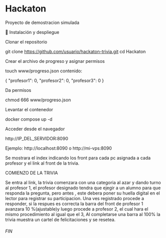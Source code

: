
# Hackaton

Proyecto de demostracion simulada

🚀 Instalación y despliegue

Clonar el repositorio

git clone https://github.com/usuario/hackaton-trivia.git
cd Hackaton


Crear el archivo de progreso y asignar permisos

touch www/progreso.json 
contenido: 

{
    "profesor1": 0,
    "profesor2": 0,
    "profesor3": 0
}

Da permisos

chmod 666 www/progreso.json


Levantar el contenedor

docker compose up -d


Acceder desde el navegador

http://IP_DEL_SERVIDOR:8090


Ejemplo: http://localhost:8090 o http://mi-vps:8090

Se mostrara el index indicando los front para cada pc asignada a cada profesor y el link al front de la trivia.

COMIENZO DE LA TRIVIA

Se entra al link, la trivia comenzara con una categoria al azar y dando turno al profesor 1,
el profesor designado tendra que ejegir a un alumno para que responda la pregunta, pero antes , este debera poner su huella digital en el lector para registrar su participacion.
Una ves registrado procede a responder, si la respues es correcta la barra del front de profesor 1 avanzara 10 %(ajustable)y luego procede a profesor 2, el cual hara el mismo procedimiento al igual que el 3, 
Al completarse una barra al 100% la trivia muestra un cartel de felicitaciones y se resetea.

###### FIN ######